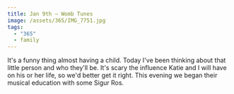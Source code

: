 ```yaml
---
title: Jan 9th — Womb Tunes
image: /assets/365/IMG_7751.jpg
tags:
  - "365"
  - family
---
```

It's a funny thing almost having a child. Today I've been thinking about that little person and who they'll be. It's scary the influence Katie and I will have on his or her life, so we'd better get it right. This evening we began their musical education with some Sigur Ros. 